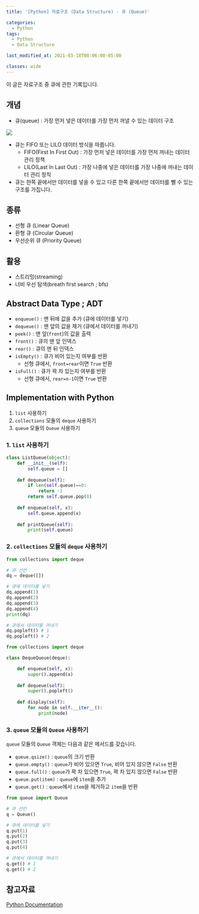 ```yaml
---
title: '[Python] 자료구조 (Data Structure) - 큐 (Queue)'

categories:
  - Python
tags:
  - Python
  - Data Structure

last_modified_at: 2021-03-18T08:06:00-05:00

classes: wide
---
```


이 글은 자료구조 중 큐에 관한 기록입니다.

## 개념

- 큐(queue) : 가장 먼저 넣은 데이터를 가장 먼저 꺼낼 수 있는 데이터 구조

![]({{site.url}}/assets/images/PY/queue.png)

- 큐는 FIFO 또는 LILO 데이터 방식을 따릅니다.
    - FIFO(First In First Out) : 가장 먼저 넣은 데이터를 가장 먼저 꺼내는 데이터 관리 정책
    - LILO(Last In Last Out) : 가장 나중에 넣은 데이터를 가장 나중에 꺼내는 데이터 관리 정칙
- 큐는 한쪽 끝에서만 데이터를 넣을 수 있고 다른 한쪽 끝에서만 데이터를 뺄 수 있는 구조를 가집니다.

## 종류

- 선형 큐 (Linear Queue)
- 환형 큐 (Circular Queue)
- 우선순위 큐 (Priority Queue)

<!--
### 1. 선형 큐 (Linear Queue)
### 2. 원형 큐 (Circular Queue)
### 3. 우선순위 큐 (Priority Queue)
-->

## 활용

- 스트리밍(streaming)
- 너비 우선 탐색(breath first search ; bfs)

## Abstract Data Type ; ADT

- `enqueue()` : 맨 뒤에 값을 추가 (큐에 데이터를 넣기)
- `dequeue()` : 맨 앞의 값을 제거 (큐에서 데이터를 꺼내기)
- `peek()` : 맨 앞(`front`)의 값을 출력
- `front()` : 큐의 맨 앞 인덱스
- `rear()` : 큐의 맨 뒤 인덱스
- `isEmpty()` : 큐가 비어 있는지 여부를 반환
    - 선형 큐에서, `front=rear`이면 `True` 반환
-  `isFull()` : 큐가 꽉 차 있는지 여부를 반환
    - 선형 큐에서, `rear=n-1`이면 `True` 반환

## Implementation with Python

1. `list` 사용하기
2. `collections` 모듈의 `deque` 사용하기
3. `queue` 모듈의 `Queue` 사용하기

### 1. `list` 사용하기

```python
class ListQueue(object):
    def __init__(self):
        self.queue = []
    
    def dequeue(self):
        if len(self.queue)==0:
            return -1
        return self.queue.pop(0)
    
    def enqueue(self, x):
        self.queue.append(x)
    
    def printQueue(self):
        print(self.queue)
```

### 2. `collections` 모듈의 `deque` 사용하기

```python
from collections import deque

# 큐 선언
dq = deque([])

# 큐에 데이터를 넣기
dq.append(1)
dq.append(2)
dq.append(3)
dq.append(4)
print(dq)

# 큐에서 데이터를 꺼내기
dq.popleft() # 1
dq.popleft() # 2

```

```python
from collections import deque

class DequeQueue(deque):

    def enqueue(self, x):
        super().append(x)
    
    def dequeue(self):
        super().popleft()
    
    def display(self):
        for node in self.__iter__():
            print(node)
```

### 3. `queue` 모듈의 `Queue` 사용하기

`queue` 모듈의 `Queue` 객체는 다음과 같은 메서드를 갖습니다.

- `queue.qsize()` : `queue`의 크기 반환
- `queue.empty()` : `queue`가 비어 있으면 `True`, 비어 있지 않으면 `False` 반환
- `queue.full()` : `queue`가 꽉 차 있으면 `True`, 꽉 차 있지 않으면 `False` 반환
- `queue.put(item)` : `queue`에 `item`을 추가
- `queue.get()` : `queue`에서 `item`을 제거하고 `item`을 반환 

```python
from queue import Queue

# 큐 선언
q = Queue()

# 큐에 데이터를 넣기
q.put(1)
q.put(2)
q.put(3)
q.put(4)

# 큐에서 데이터를 꺼내기
q.get() # 1
q.get() # 2
```

## 참고자료

[Python Documentation](https://docs.python.org/3/library/queue.html)
